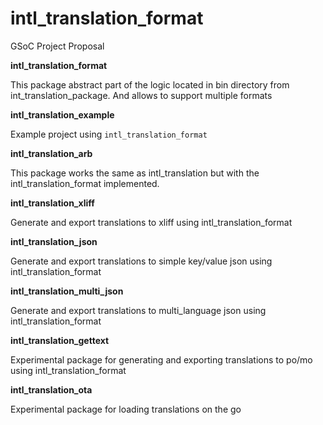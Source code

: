 # intl_translation_format

GSoC Project Proposal


**intl_translation_format**

This package abstract part of the logic located in bin directory from int_translation_package. 
And allows to support multiple formats

**intl_translation_example**

Example project using `intl_translation_format`

**intl_translation_arb**

This package works the same as intl_translation but with the intl_translation_format implemented.

**intl_translation_xliff**

Generate and export translations to xliff using intl_translation_format

**intl_translation_json**

Generate and export translations to simple key/value json  using intl_translation_format

**intl_translation_multi_json**

Generate and export translations to multi_language json using intl_translation_format

**intl_translation_gettext**

Experimental package for generating and exporting translations to po/mo using intl_translation_format

**intl_translation_ota**

Experimental package for loading translations on the go
